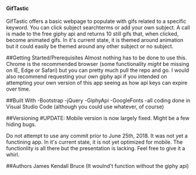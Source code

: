 #### GifTastic
GifTastic offers a basic webpage to populate with gifs related to a specific keyword. You can click subject searchterms or add your own subject. A call is made to the free giphy api and returns 10 still gifs that, when clicked, become animated gifs.
In it's current state, it is themed around animation but it could easily be themed around any other subject or no subject.

##Getting Started/Prerequisites
Almost nothing has to be done to use this. Chrome is the recommended browser (some functionality *might* be missing on IE, Edge or Safari) but you can pretty much pull the repo and go. I would also recommend requesting your own giphy api if you intended on attempting your own version of this app seeing as how api keys can expire over time.

##Built With
-Bootstrap
-jQuery
-GiphyApi
-GoogleFonts
-all coding done in Visual Studio Code (although you could use whatever, of course)

##Versioning
#UPDATE:
Mobile version is now largely fixed. Might be a few hiding bugs.

Do not attempt to use any commit prior to June 25th, 2018. It was not yet a functining app. In it's current state, it is not yet optimized for mobile. The functionlity is all there but the presentation is lacking. Feel free to give it a whirl.

##Authors
James Kendall Bruce
(It woulnd't function without the giphy api)

